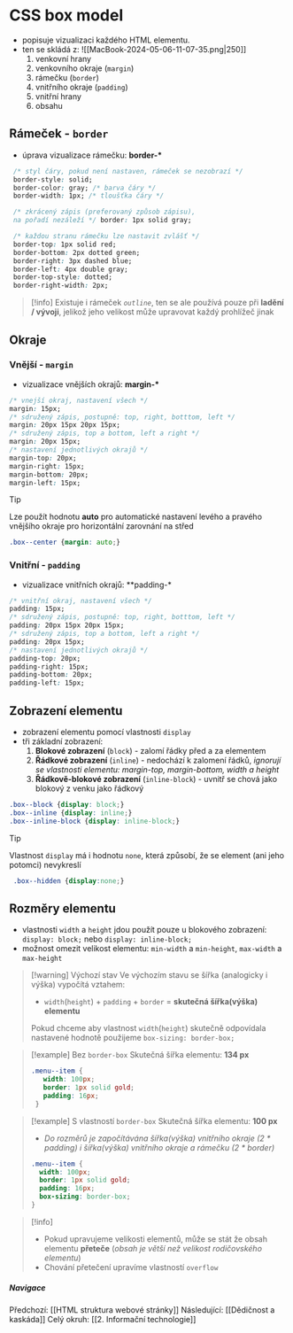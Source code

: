# CSS box model
- popisuje vizualizaci každého HTML elementu.
- ten se skládá z:
![[MacBook-2024-05-06-11-07-35.png|250]]
	1. venkovní hrany
	2. venkovního okraje (`margin`)
	3. rámečku (`border`)
	4. vnitřního okraje (`padding`)
	5. vnitřní hrany
	6. obsahu
## Rámeček - `border`
- úprava vizualizace rámečku: **border-\***
```CSS
 /* styl čáry, pokud není nastaven, rámeček se nezobrazí */
 border-style: solid;
 border-color: gray; /* barva čáry */
 border-width: 1px; /* tloušťka čáry */

 /* zkrácený zápis (preferovaný způsob zápisu),
 na pořadí nezáleží */ border: 1px solid gray;

 /* každou stranu rámečku lze nastavit zvlášť */
 border-top: 1px solid red;
 border-bottom: 2px dotted green;
 border-right: 3px dashed blue;
 border-left: 4px double gray;
 border-top-style: dotted;
 border-right-width: 2px;
```

> [!info] 
>  Existuje i rámeček *`outline`*, ten se ale používá pouze při **ladění / vývoji**, jelikož jeho velikost může upravovat každý prohlížeč jinak
## Okraje
### Vnější - `margin`
- vizualizace vnějších okrajů: **margin-\***
```CSS
/* vnejší okraj, nastavení všech */
margin: 15px;
/* sdružený zápis, postupně: top, right, botttom, left */
margin: 20px 15px 20px 15px;
/* sdružený zápis, top a bottom, left a right */
margin: 20px 15px;
/* nastavení jednotlivých okrajů */
margin-top: 20px;
margin-right: 15px;
margin-bottom: 20px;
margin-left: 15px;
```

> [!tip] 
>  Lze použít hodnotu **auto** pro automatické nastavení levého a pravého vnějšího okraje pro horizontální zarovnání na střed
>  ```CSS
>  .box--center {margin: auto;}
>  ```
### Vnitřní - `padding`
- vizualizace vnitřních okrajů: **padding-\*
```CSS
/* vnitřní okraj, nastavení všech */
padding: 15px;
/* sdružený zápis, postupně: top, right, botttom, left */
padding: 20px 15px 20px 15px;
/* sdružený zápis, top a bottom, left a right */
padding: 20px 15px;
/* nastavení jednotlivých okrajů */
padding-top: 20px;
padding-right: 15px;
padding-bottom: 20px;
padding-left: 15px;
```

## Zobrazení elementu
- zobrazení elementu pomocí vlastnosti `display`
- tři základní zobrazení:
	1. **Blokové zobrazení** (`block`) - zalomí řádky před a za elementem
	2. **Řádkové zobrazení** (`inline`) - nedochází k zalomení řádků, *ignorují se vlastnosti elementu: margin-top, margin-bottom, width a height*
	3. **Řádkově-blokové zobrazení** (`inline-block`) - uvnitř se chová jako blokový z venku jako řádkový
```CSS
.box--block {display: block;}
.box--inline {display: inline;}
.box--inline-block {display: inline-block;}
```

> [!tip] 
>  Vlastnost `display` má i hodnotu `none`, která způsobí, že se element (ani jeho potomci) nevykreslí
> ```CSS
>  .box--hidden {display:none;}
> ```

## Rozměry elementu
- vlastnosti `width` a `height` jdou použít pouze u blokového zobrazení: `display: block;` nebo `display: inline-block;`
- možnost omezit velikost elementu: `min-width` a `min-height`, `max-width` a `max-height`

> [!warning] Výchozí stav
> Ve výchozím stavu se šířka (analogicky i výška) vypočítá vztahem:
> - `width`(`height`) + `padding` + `border` = **skutečná šířka(výška) elementu**
> 
> Pokud chceme aby vlastnost `width`(`height`) skutečně odpovídala nastavené hodnotě použijeme `box-sizing: border-box;`
> 

> [!example] Bez `border-box`
> Skutečná šířka elementu: **134 px**
> ```CSS
> .menu--item {
> 	 width: 100px;
> 	 border: 1px solid gold;
> 	 padding: 16px;
>  }
>  ```

> [!example]  S vlastností `border-box`
> Skutečná šířka elementu: **100 px**
> - *Do rozměrů je započítávána šířka(výška) vnitřního okraje (2 \* padding) i šířka(výška) vnitřního okraje a rámečku (2 \* border)*
>  ```CSS
> .menu--item {
> 	 width: 100px;
> 	 border: 1px solid gold;
> 	 padding: 16px;
> 	 box-sizing: border-box;
>  }
>  ```

> [!info] 
> - Pokud upravujeme velikosti elementů, může se stát že obsah elementu **přeteče** (*obsah je větší než velikost rodičovského elementu*)
> - Chování přetečení upravíme vlastností `overflow`


##### Navigace
Předchozí:  [[HTML struktura webové stránky]]
Následující: [[Dědičnost a kaskáda]]
Celý okruh: [[2. Informační technologie]]